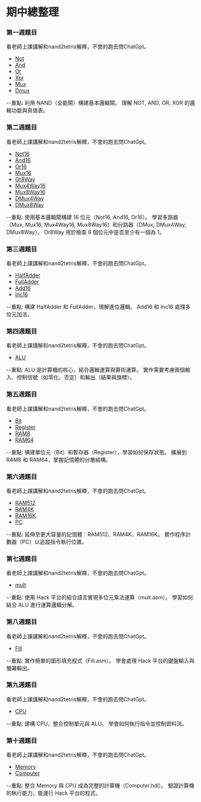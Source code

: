 # 期中總整理

### 第一週題目

看老師上課講解和nand2tetris解釋，不會的跑去問ChatGpt。

* [Not](https://github.com/Rafu2102/_co/blob/master/01/Not.hdl)
* [And](https://github.com/Rafu2102/_co/blob/master/01/And.hdl)
* [Or](https://github.com/Rafu2102/_co/blob/master/01/Or.hdl)
* [Xor](https://github.com/Rafu2102/_co/blob/master/01/Xor.hdl)
* [Mux](https://github.com/Rafu2102/_co/blob/master/01/Mux.hdl)
* [Dmux](https://github.com/Rafu2102/_co/blob/master/01/DMux.hdl)

--重點:
利用 NAND（全能閘）構建基本邏輯閘。
理解 NOT, AND, OR, XOR 的邏輯功能與真值表。

### 第二週題目

看老師上課講解和nand2tetris解釋，不會的跑去問ChatGpt。

* [Not16](https://github.com/Rafu2102/_co/blob/master/01/Not16.hdl)
* [And16](https://github.com/Rafu2102/_co/blob/master/01/And16.hdl)
* [Or16](https://github.com/Rafu2102/_co/blob/master/01/Or16.hdl)
* [Mux16](https://github.com/Rafu2102/_co/blob/master/01/Mux16.hdl)
* [Or8Way](https://github.com/Rafu2102/_co/blob/master/01/Or8Way.hdl)
* [Mux4Way16](https://github.com/Rafu2102/_co/blob/master/01/Mux4Way16.hdl)
* [Mux8Way16](https://github.com/Rafu2102/_co/blob/master/01/Mux8Way16.hdl)
* [DMux4Way](https://github.com/Rafu2102/_co/blob/master/01/DMux4Way.hdl)
* [DMux8Way](https://github.com/Rafu2102/_co/blob/master/01/DMux8Way.hdl)

--重點:
使用基本邏輯閘構建 16 位元（Not16, And16, Or16）。
學習多路器（Mux, Mux16, Mux4Way16, Mux8Way16）和分路器（DMux, DMux4Way, DMux8Way）。
Or8Way 用於檢查 8 個位元中是否至少有一個為 1。

### 第三週題目

看老師上課講解和nand2tetris解釋，不會的跑去問ChatGpt。

* [HalfAdder](https://github.com/Rafu2102/_co/blob/master/02/HalfAdder.hdl)
* [FullAdder](https://github.com/Rafu2102/_co/blob/master/02/FullAdder.hdl)
* [Add16](https://github.com/Rafu2102/_co/blob/master/02/Add16.hdl)
* [Inc16](https://github.com/Rafu2102/_co/blob/master/02/Inc16.hdl)

--重點:
構建 HalfAdder 和 FullAdder，理解進位邏輯。
Add16 和 Inc16 處理多位元加法。

### 第四週題目

看老師上課講解和nand2tetris解釋，不會的跑去問ChatGpt。

* [ALU](https://github.com/Rafu2102/_co/blob/master/02/ALU.hdl)

--重點:
ALU 是計算機的核心，結合邏輯運算與算術運算。
實作需要考慮兩個輸入、控制信號（如零化、否定）和輸出（結果與旗標）。

### 第五週題目

看老師上課講解和nand2tetris解釋，不會的跑去問ChatGpt。

* [Bit](https://github.com/Rafu2102/_co/blob/master/03/a/Bit.hdl)
* [Register](https://github.com/Rafu2102/_co/blob/master/03/a/Register.hdl)
* [RAM8](https://github.com/Rafu2102/_co/blob/master/03/a/RAM8.hdl)
* [RAM64](https://github.com/Rafu2102/_co/blob/master/03/a/RAM64.hdl)

--重點:
構建單位元（Bit）和暫存器（Register），學習如何保存狀態。
擴展到 RAM8 和 RAM64，掌握記憶體的分層結構。

### 第六週題目

看老師上課講解和nand2tetris解釋，不會的跑去問ChatGpt。

* [RAM512](https://github.com/Rafu2102/_co/blob/master/03/b/RAM512.hdl)
* [RAM4K](https://github.com/Rafu2102/_co/blob/master/03/b/RAM4K.hdl)
* [RAM16K](https://github.com/Rafu2102/_co/blob/master/03/b/RAM16K.hdl)
* [PC](https://github.com/Rafu2102/_co/blob/master/03/a/PC.hdl)

--重點:
延伸至更大容量的記憶體：RAM512、RAM4K、RAM16K。
實作程序計數器（PC）以追蹤指令執行位置。

### 第七週題目

看老師上課講解和nand2tetris解釋，不會的跑去問ChatGpt。

* [mult](https://github.com/Rafu2102/_co/blob/master/04/mult/mult.asm)

--重點:
使用 Hack 平台的組合語言實現多位元乘法運算（mult.asm）。
學習如何結合 ALU 進行運算邏輯分解。

### 第八週題目

看老師上課講解和nand2tetris解釋，不會的跑去問ChatGpt。

* [Fill](https://github.com/Rafu2102/_co/blob/master/04/fill/Fill.asm)

--重點:
實作簡單的圖形填充程式（Fill.asm）。
學會處理 Hack 平台的鍵盤輸入與螢幕輸出。


### 第九週題目

看老師上課講解和nand2tetris解釋，不會的跑去問ChatGpt。

* [CPU](https://github.com/Rafu2102/_co/blob/master/05/CPU.hdl)

--重點:
建構 CPU，整合控制單元與 ALU。
學會如何執行指令並控制資料流。


### 第十週題目

看老師上課講解和nand2tetris解釋，不會的跑去問ChatGpt。

* [Memory](https://github.com/Rafu2102/_co/blob/master/05/Memory.hdl)
* [Computer](https://github.com/Rafu2102/_co/blob/master/05/Computer.hdl)

--重點:
整合 Memory 與 CPU 成為完整的計算機（Computer.hdl）。
驗證計算機的執行能力，能運行 Hack 平台的程式。
